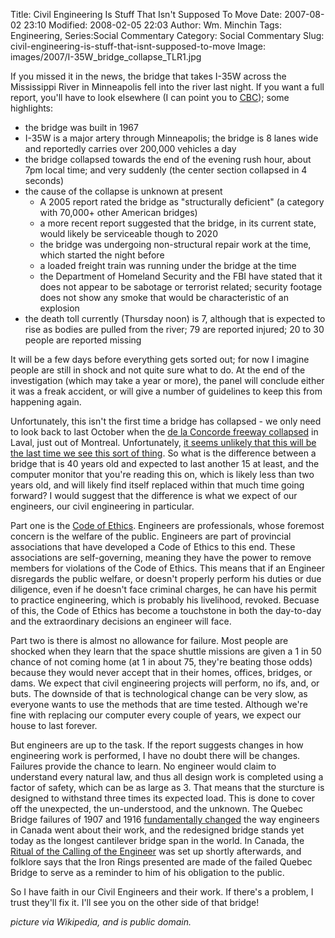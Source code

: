 Title: Civil Engineering Is Stuff That Isn't Supposed To Move
Date: 2007-08-02 23:10
Modified: 2008-02-05 22:03
Author: Wm. Minchin
Tags: Engineering, Series:Social Commentary
Category: Social Commentary
Slug: civil-engineering-is-stuff-that-isnt-supposed-to-move
Image: images/2007/I-35W_bridge_collapse_TLR1.jpg

If you missed it in the news, the bridge that takes I-35W across the
Mississippi River in Minneapolis fell into the river last night. If you
want a full report, you'll have to look elsewhere (I can point you to
[CBC](http://www.cbc.ca/world/story/2007/08/02/bridge-collapse.html "CBC"));
some highlights:

-   the bridge was built in 1967
-   I-35W is a major artery through Minneapolis; the bridge is 8 lanes
    wide and reportedly carries over 200,000 vehicles a day
-   the bridge collapsed towards the end of the evening rush hour, about
    7pm local time; and very suddenly (the center section collapsed in 4
    seconds)
-   the cause of the collapse is unknown at present
    -   A 2005 report rated the bridge as "structurally deficient" (a
        category with 70,000+ other American bridges)
    -   a more recent report suggested that the bridge, in its current
        state, would likely be serviceable though to 2020
    -   the bridge was undergoing non-structural repair work at the
        time, which started the night before
    -   a loaded freight train was running under the bridge at the time
    -   the Department of Homeland Security and the FBI have stated that
        it does not appear to be sabotage or terrorist related; security
        footage does not show any smoke that would be characteristic of
        an explosion
-   the death toll currently (Thursday noon) is 7, although that is
    expected to rise as bodies are pulled from the river; 79 are
    reported injured; 20 to 30 people are reported missing

It will be a few days before everything gets sorted out; for now I
imagine people are still in shock and not quite sure what to do. At the
end of the investigation (which may take a year or more), the panel will
conclude either it was a freak accident, or will give a number of
guidelines to keep this from happening again.

Unfortunately, this isn't the first time a bridge has collapsed - we
only need to look back to last October when the [de la Concorde freeway
collapsed](http://www.canada.com/topics/news/story.html?id=ee2d0ff1-b2c3-40a6-bc8c-d6a5e8da2c55 "de la Concorde freeway collasped")
in Laval, just out of Montreal. Unfortunately, [it seems unlikely that
this will be the last time we see this sort of
thing](http://news.com.com/Aging+infrastructure+at+heart+of+Minnesota+disaster/2100-1008_3-6200459.html?tag=nefd.lede "Aging infrastructure at heart of Minnesota disaster | CNET News").
So what is the difference between a bridge that is 40 years old and
expected to last another 15 at least, and the computer monitor that
you're reading this on, which is likely less than two years old, and
will likely find itself replaced within that much time going forward? I
would suggest that the difference is what we expect of our engineers,
our civil engineering in particular.

Part one is the [Code of
Ethics](http://www.apegga.com/About/ACT/code.htm "Association of Professional Engineers, Geologists and Geophysicists of Alberta (APEGGA)'s Code of Ethics").
Engineers are professionals, whose foremost concern is the welfare of
the public. Engineers are part of provincial associations that have
developed a Code of Ethics to this end. These associations are
self-governing, meaning they have the power to remove members for
violations of the Code of Ethics. This means that if an Engineer
disregards the public welfare, or doesn't properly perform his duties or
due diligence, even if he doesn't face criminal charges, he can have his
permit to practice engineering, which is probably his livelihood,
revoked. Becuase of this, the Code of Ethics has become a touchstone in
both the day-to-day and the extraordinary decisions an engineer will
face.

Part two is there is almost no allowance for failure. Most people are
shocked when they learn that the space shuttle missions are given a 1 in
50 chance of not coming home (at 1 in about 75, they're beating those
odds) because they would never accept that in their homes, offices,
bridges, or dams. We expect that civil engineering projects will
perform, no ifs, and, or buts. The downside of that is technological
change can be very slow, as everyone wants to use the methods that are
time tested. Although we're fine with replacing our computer every
couple of years, we expect our house to last forever.

But engineers are up to the task. If the report suggests changes in how
engineering work is performed, I have no doubt there will be changes.
Failures provide the chance to learn. No engineer would claim to
understand every natural law, and thus all design work is completed
using a factor of safety, which can be as large as 3. That means that
the sturcture is designed to withstand three times its expected load.
This is done to cover off the unexpected, the un-understood, and the
unknown. The Quebec Bridge failures of 1907 and 1916 [fundamentally
changed](http://en.wikipedia.org/wiki/Quebec_Bridge#Aftermath "fundamentally changed")
the way engineers in Canada went about their work, and the redesigned
bridge stands yet today as the longest cantilever bridge span in the
world. In Canada, the [Ritual of the Calling of the
Engineer](http://en.wikipedia.org/wiki/The_Ritual_of_the_Calling_of_an_Engineer "Ritual of the Calling of the Engineer")
was set up shortly afterwards, and folklore says that the Iron Rings
presented are made of the failed Quebec Bridge to serve as a reminder to
him of his obligation to the public.

So I have faith in our Civil Engineers and their work. If there's a
problem, I trust they'll fix it. I'll see you on the other side of that
bridge!

*picture via Wikipedia, and is public domain.*
